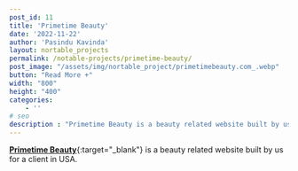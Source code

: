 ```yaml
---
post_id: 11
title: 'Primetime Beauty'
date: '2022-11-22'
author: 'Pasindu Kavinda'
layout: nortable_projects 
permalink: /notable-projects/primetime-beauty/
post_image: "/assets/img/nortable_project/primetimebeauty.com_.webp"
button: "Read More +"
width: "800"
height: "400"
categories:
    - ''
# seo
description : "Primetime Beauty is a beauty related website built by us for a client in USA."
---
```


[**Primetime Beauty**](https://primetimebeauty.com/){:target="_blank"}  is a beauty related website built by us for a client in USA.